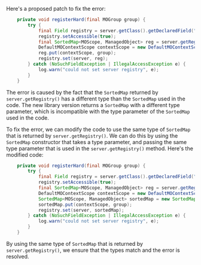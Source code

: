 Here's a proposed patch to fix the error:
```java
    private void registerHard(final MOGroup group) {
        try {
            final Field registry = server.getClass().getDeclaredField("registry");
            registry.setAccessible(true);
            final SortedMap<MOScope, ManagedObject> reg = server.getRegistry();
            DefaultMOContextScope contextScope = new DefaultMOContextScope(new OctetString(""), group.getScope());
            reg.put(contextScope, group);
            registry.set(server, reg);
        } catch (NoSuchFieldException | IllegalAccessException e) {
            log.warn("could not set server registry", e);
        }
    }
```
The error is caused by the fact that the `SortedMap` returned by `server.getRegistry()` has a different type than the `SortedMap` used in the code. The new library version returns a `SortedMap` with a different type parameter, which is incompatible with the type parameter of the `SortedMap` used in the code.

To fix the error, we can modify the code to use the same type of `SortedMap` that is returned by `server.getRegistry()`. We can do this by using the `SortedMap` constructor that takes a type parameter, and passing the same type parameter that is used in the `server.getRegistry()` method. Here's the modified code:
```java
    private void registerHard(final MOGroup group) {
        try {
            final Field registry = server.getClass().getDeclaredField("registry");
            registry.setAccessible(true);
            final SortedMap<MOScope, ManagedObject> reg = server.getRegistry();
            DefaultMOContextScope contextScope = new DefaultMOContextScope(new OctetString(""), group.getScope());
            SortedMap<MOScope, ManagedObject> sortedMap = new SortedMap<>(reg);
            sortedMap.put(contextScope, group);
            registry.set(server, sortedMap);
        } catch (NoSuchFieldException | IllegalAccessException e) {
            log.warn("could not set server registry", e);
        }
    }
```
By using the same type of `SortedMap` that is returned by `server.getRegistry()`, we ensure that the types match and the error is resolved.